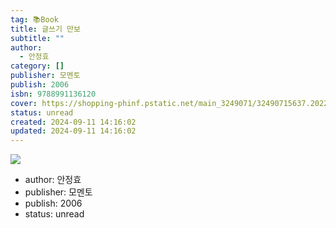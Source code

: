 ```yaml
---
tag: 📚Book
title: 글쓰기 만보
subtitle: ""
author:
  - 안정효
category: []
publisher: 모멘토
publish: 2006
isbn: 9788991136120
cover: https://shopping-phinf.pstatic.net/main_3249071/32490715637.20221019152106.jpg
status: unread
created: 2024-09-11 14:16:02
updated: 2024-09-11 14:16:02
---
```

![](https://shopping-phinf.pstatic.net/main_3249071/32490715637.20221019152106.jpg)

- author: 안정효
- publisher: 모멘토
- publish: 2006
- status: unread